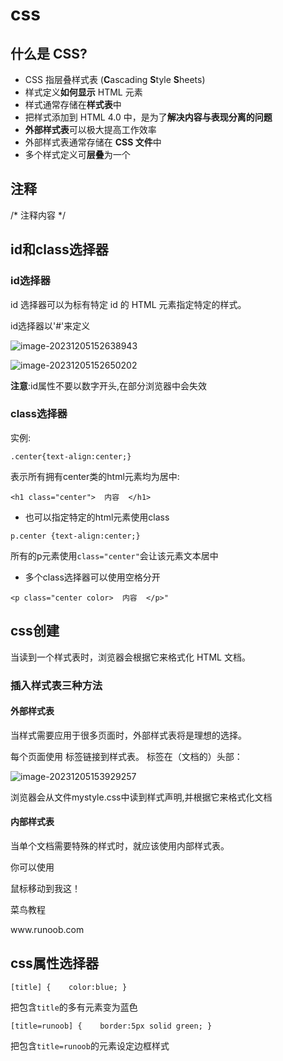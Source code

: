 # css

## 什么是 CSS?

- CSS 指层叠样式表 (**C**ascading **S**tyle **S**heets)
- 样式定义**如何显示** HTML 元素
- 样式通常存储在**样式表**中
- 把样式添加到 HTML 4.0 中，是为了**解决内容与表现分离的问题**
- **外部样式表**可以极大提高工作效率
- 外部样式表通常存储在 **CSS 文件**中
- 多个样式定义可**层叠**为一个

## 注释

/* 注释内容 */

## id和class选择器

### id选择器

id 选择器可以为标有特定 id 的 HTML 元素指定特定的样式。

id选择器以'#'来定义

![image-20231205152638943](../AppData/Roaming/Typora/typora-user-images/image-20231205152638943.png)

![image-20231205152650202](../AppData/Roaming/Typora/typora-user-images/image-20231205152650202.png)

**注意**:id属性不要以数字开头,在部分浏览器中会失效

### class选择器

实例:

`.center{text-align:center;}`

表示所有拥有center类的html元素均为居中:

`<h1 class="center">  内容  </h1>`

- 也可以指定特定的html元素使用class

`p.center {text-align:center;}`

所有的p元素使用`class="center"`会让该元素文本居中

- 多个class选择器可以使用空格分开

`<p class="center color>  内容  </p>"`

## css创建

当读到一个样式表时，浏览器会根据它来格式化 HTML 文档。

### 插入样式表三种方法

#### 外部样式表

当样式需要应用于很多页面时，外部样式表将是理想的选择。

每个页面使用 <link> 标签链接到样式表。 <link> 标签在（文档的）头部：

![image-20231205153929257](../AppData/Roaming/Typora/typora-user-images/image-20231205153929257.png)

浏览器会从文件mystyle.css中读到样式声明,并根据它来格式化文档

#### 内部样式表

当单个文档需要特殊的样式时，就应该使用内部样式表。

你可以使用 <style> 标签在文档头部定义内部样式表，就像这样:

![image-20231205154645603](../AppData/Roaming/Typora/typora-user-images/image-20231205154645603.png)

#### 内联样式

要使用内联样式，你需要在相关的标签内使用样式（style）属性。Style 属性可以包含任何 CSS 属性.

![image-20231205154953349](../AppData/Roaming/Typora/typora-user-images/image-20231205154953349.png)

**多重样式优先级**:

内联样式>内部样式表>外部样式表>浏览器默认样式

## css background(背景)

CSS 属性定义背景效果:

- background-color
- background-image
- background-repeat
- background-attachment
- background-position

### 背景颜色

`body {background-color:"red";}`

### 背景图像

`body {background-image:url('paper.gif');}`

### 背景图像-水平或垂直平铺

**水平平铺**:

![image-20231205162713129](../AppData/Roaming/Typora/typora-user-images/image-20231205162713129.png)

### 背景图像- 设置定位与不平铺

不想让图像平铺且显示在右上角以免遮挡文字时:

![image-20231205162851628](../AppData/Roaming/Typora/typora-user-images/image-20231205162851628.png)

### 背景-简写属性

可以将属性合并在同一个属性中:

![image-20231205163048436](../AppData/Roaming/Typora/typora-user-images/image-20231205163048436.png)

当使用简写属性时，属性值的顺序为：:

- background-color
- background-image
- background-repeat
- background-attachment
- background-position

### 如何设定固定的背景图像

`body {background-attachment:fixed;}`

## css文本格式

### 字体大小

`{font-size:150%;}`

### 文本颜色

### 文本的对其方式

通过`text-align`实现

文本排列属性是用来设置文本的水平对齐方式。

文本可居中或对齐到左或右,两端对齐.

当text-align设置为"justify"，每一行被展开为宽度相等，左，右外边距是对齐（如杂志和报纸）。

### 文本修饰

`text-decoration` 属性用来设置或删除文本的装饰。

`a {text-decoration:none;}`删除链接的下划线

也可以装饰文字:

`h1 {text-decoration:overline;}`

`h1 {text-decoration:line-through;}`

`h1 {text-decoration:underline;}`

### 文本缩进

用来指定文本的第一行的缩进

`p {text-indent:50px;}`

### 指定字符

之间的空间

`letter-spacing:2px;`

### 指定行与行之间的空间

`line-height:70%;`

### 增加单词之间的空白空间

`word-spacing:30px;`

### 禁用元素内文字不换行

`white-space:nowrap;`

### 添加文本阴影

`h1 {text-shadow:2px 2px #FF0000;}`

## css字体

CSS字体属性定义字体，加粗，大小，文字样式。

![image-20231205213626440](../AppData/Roaming/Typora/typora-user-images/image-20231205213626440.png)

### css字型

在CSS中，有两种类型的字体系列名称：

- **通用字体系列** - 拥有相似外观的字体系统组合（如 "Serif" 或 "Monospace"）
- **特定字体系列** - 一个特定的字体系列（如 "Times" 或 "Courier"）

### css字体系列

font-family 属性设置文本的字体系列。

font-family 属性应该设置几个字体名称作为一种"后备"机制，如果浏览器不支持第一种字体，他将尝试下一种字体。

**注意**: 如果字体系列的名称超过一个字，它必须用引号，如Font Family："宋体"。

多个字体系列是用一个逗号分隔指明：

`p {font-family:"Times New Roman",Times,serif;}`

### css字体样式

![image-20231205214311941](../AppData/Roaming/Typora/typora-user-images/image-20231205214311941.png)

分别是正常的文字,斜体,倾斜的文字(和斜体非常类似,不太支持)

## css链接

链接的样式,可以用任何css属性.

特别的链接,可以有不同样式,这取决于他们的状态.

- a:link-正常,未访问的链接
- a:visited-已经访问过的链接
- a:hover-当用户鼠标放在链接上时
- a:active-点击链接时

实例:

`a:link{color:#000000;}`

当设置为若干链路状态的样式，也有一些顺序规则：

- a:hover 必须跟在 a:link 和 a:visited后面
- a:active 必须跟在 a:hover后面

## css列表

css列表属性作用:

- 设置列表项标记为有序列表
- 设置列表项标记为无序列表
- 设置列表项标记为图像

**无序列表**:`ul`

**有序列表**:`ol`

### 普通列表项标记

**list-style-type属性**

`ul.a {list-style-type:circle;}`

`ul.b {list-style-type:square;}`

`ol.c {list-style-type:upper-roman;}` 罗马数字的有序列表

`ol.d {list-style-type:lower-alpha;}` 小写字母的有序列表

### 图像作为列表项标记

**list-style-image属性**

`ul {list-style-image:url('地址')}`

## css表格

- 指定表格边框,使用border属性,下面的例子指定了一个表格的Th和TD元素的黑色边框：

table, th, td 

{ 

   border: 1px solid black;

 }

- **折叠边框**:border-collapse 属性设置表格的边框是否被折叠成一个单一的边框或隔开：

table {    border-collapse:collapse; }

 table,th, td {    border: 1px solid black; }

- width和height定义表格的宽度和高度

- **表格文字对其**:text-align属性设置文本水平对其方式,向左,右或中心.

vertical_align属性设置垂直对其,顶部,底部或中间.

- **表格填充**:控制边框和表格内容之间的间距,使用td和th元素的填充属性padding.
- **表格颜色**:background-color指定th和td中的背景颜色,color指定文本颜色.边框的颜色由table {  border:1px solid green }

## css盒子模型

不同部分的说明：

- **Margin(外边距)** - 清除边框外的区域，外边距是透明的。
- **Border(边框)** - 围绕在内边距和内容外的边框。
- **Padding(内边距)** - 清除内容周围的区域，内边距是透明的。
- **Content(内容)** - 盒子的内容，显示文本和图像。

div {    width: 300px;    border: 25px solid green;    padding: 25px;    margin: 25px; }

## css边框

**border-style**:属性用来定义边框的样式

- none:默认无边框

- dotted: 定义一个点线边框

- dashed: 定义一个虚线边框
- solid: 定义实线边框

- double: 定义两个边框。 两个边框的宽度和 border-width 的值相同

**边框宽度**:`border-width`属性可以指定边框宽度

可以指定长度值如2px     或者使用三个关键字:**hick,medium(默认),thin**

**边框颜色**:**border-color**

**边框-单独设置各边**:

p

{

​	border-top-style:dotted; 

​    border-right-style:solid; 

​    border-bottom-style:dotted; 

​    border-left-style:solid;

}

## css轮廓

- 使用`outline`属性在元素周围画线

p 
{
	border:1px solid red;
	outline:green dotted thick;
}

- 使用`outline-style`属性设置轮廓样式
- `outline-color`设置轮廓的颜色
- `outline-width`设置轮廓宽度

**注意**:

1.outline是不占空间的，既不会增加额外的width或者height（这样不会导致浏览器渲染时出现reflow或是repaint）

2.outline有可能是非矩形的（火狐浏览器下）

## css外边距

margin属性定义元素周围的空间

**单边外边距属性**:

`margin-top`	`margin-bottom`	`margin-left`	`margin-right`

**简写属性**:

`margin:25px 50px 75px 100px;`

分别表示上右下左(顺时针方向)

`margin:25px 50px 75px;`

分别表示上,左右,下

`margin:25px 50px;`

上下,左右

`margin:25px;`

都是25px

## css填充

`padding`属性定义填充属性

用法和`margin`完全形同

## css分组和嵌套选择器

**css分组选择器**:

h1,h2,p
{
    color:green;
}

**css嵌套选择器**:

- **p{ }**: 为所有 **p** 元素指定一个样式。
- **.marked{ }**: 为所有 **class="marked"** 的元素指定一个样式。
- **.marked p{ }**: 为所有 **class="marked"** 元素内的 **p** 元素指定一个样式。
- **p.marked{ }**: 为所有 **class="marked"** 的 **p** 元素指定一个样式。

## css尺寸

- 设置元素高度宽度

`p.ex
{
	height:100px;
	width:100px;
}`

## CSS Display(显示) 与 Visibility（可见性）

**隐藏元素`display:none`或`visibility:hidden`:**

**区别**:`visibolity`隐藏的元素仍会占用空间,影响布局,`display`不会占用任何空间,

### display-块和内联元素

- 块元素是一个元素,占用了全部宽度,在前后都是换行符.如`<h1>``<p>``<div>`
- 内联元素只需要必要的宽度,不强制换行.如`<span>``<a>`

**用display改变一个元素显示**:

`display:inline;`     显示为内联元素

`display:block;`       显示为块元素

## CSS Position(定位)

- static

	html元素的默认值,遵循正常的文档流

	静态定位的元素不会受到 top, bottom, left, right影响。

- fixed 固定

	元素位置相当与浏览器窗口固定

	`p.pos_fixed {    position:fixed;    top:30px;    right:5px; }`

- relative 相对定位

	以正常位置为标准进行移动,其原本所占空间不会改变

- absolute 绝对定位

	绝对定位的元素的位置相对于最近的已定位父元素，如果元素没有已定位的父元素，那么它的位置相对于<html>

	absolute 定位使元素的位置与文档流无关，因此不占据空间。

	absolute 定位的元素和其他元素重叠。

- sticky 粘性定位

	当页面滚动出目标区块,会像fixed一样固定在目标位置

	`div.sticky {    position: -webkit-sticky; /* Safari */    position: sticky;    top: 0;    background-color: green;    border: 2px solid #4CAF50; }`

- z-index 重叠元素

	指定一个元素的堆叠顺序

	`img {    position:absolute;    left:0px;    top:0px;    z-index:-1; }`

## CSS 布局 - Overflow(添加滚动条)

CSS overflow 属性可以控制内容溢出元素框时在对应的元素区间内添加滚动条。

`overflow:scroll`      会添加滚动条	

`overflow:auto`         如果内容被修剪,则会添加滚动条

`overflow:visible`    内容会被显示在显示框之外

## Float(浮动)

`img
{
    float:right;
}`

图片有浮动,如有文本流,会环绕在它左边

### float属性

对图片廊使用`float`属性

### clear属性

清除浮动

## css布局

### 元素居中对齐

`margin:auto;`可以使元素居中对齐

### 文本居中对齐

`text-align:center;`使文本居中对齐

### 图片居中对齐

`img {  display: block;  margin: 0 auto; }`

- `display: block;` 将图片转换成块级元素，使其能够设置宽度和高度。

### 使用定位方式来左右对齐

`position:absolute;`属性来对齐元素

`.right {	position:absolute;	right:0px;	}`

### 左右对齐 - 使用 float 方式

`.right {
    float: right;
    width: 300px;
    border: 3px solid #73AD21;
    padding: 10px;
}`

### 垂直居中对齐 - 使用 padding

`.center {
    padding: 70px 0;
    border: 3px solid green;
}`

## css组合选择符

- 后代选择器(以空格'   '分隔)
- 子元素选择器(以大于 **>** 号分隔）
- 相邻兄弟选择器（以加号 **+** 分隔）
- 普通兄弟选择器（以波浪号 **～** 分隔）

### 后代选择器

`div p
{
  background-color:yellow;
}`

### 子元素选择器

与后代选择器相比,只选择一级子元素

`div>p{}`

### 相邻兄弟选择器

如果需要选择紧接在另一个元素后的元素，而且二者有相同的父元素，可以使用相邻兄弟选择器

`div+p
{
  background-color:yellow;
}`

### 后续兄弟选择器

后续兄弟选择器选取所有指定元素之后的相邻兄弟元素。

`div~p
{
  background-color:yellow;
}`

## CSS 伪类(Pseudo-classes)

CSS伪类是用来添加一些选择器的特殊效果。

`a:link {color:#FF0000;} /* 未访问的链接 */
a:visited {color:#00FF00;} /* 已访问的链接 */
a:hover {color:#FF00FF;} /* 鼠标划过链接 */
a:active {color:#0000FF;} /* 已选中的链接 */`

### CSS :first-child 伪类

可以使用 :first-child 伪类来选择父元素的第一个子元素。

`p:first-child
{
    color:blue;
}`

**伪类结合css类**

`a.red:visited {color:#FF0000;}`

## css伪元素

- `:first-line`

	用于向文本的首行设置特殊样式

- `:first-letter`

	用于向文本的首字母设置特殊样式

- `:before`

	在元素的内容前面插入新内容

- `:after`

	可以在元素的内容后面插入新内容

**伪元素可以结合css类**:

`p.article:first-letter {color:#ff0000;}`

## css导航栏

**导航栏=链接列表**:使用<ul>和<li>元素

### 垂直导航栏

使用**内联(inline)**

`ul {    list-style-type: none;    margin: 0;    padding: 0; }`删除边距和填充

**注意**:可以在 **border** <ul> 上添加 **border** 属性来让导航栏有边框。如果要在每个选项上添加边框，可以在每个 <li> 元素上添加**border-bottom**

### 水平导航栏

使用**浮动(float)**

内联:`li {    display:inline; }`

浮动:`li {    float:left; }`

### 使用active来标记哪个选项被选中

`li a:hover:not(.active)`

`.active {background-color:green}`

## css下拉菜单

**HTML 部分：**

我们可以使用任何的 HTML 元素来打开下拉菜单，如：<span>, 或 a <button> 元素。

使用容器元素 (如： <div>) 来创建下拉菜单的内容，并放在任何你想放的位置上。

使用 <div> 元素来包裹这些元素，并使用 CSS 来设置下拉内容的样式。

**CSS 部分：**

`.dropdown` 类使用 `position:relative`, 这将设置下拉菜单的内容放置在下拉按钮 (使用 `position:absolute`) 的右下角位置。

`.dropdown-content` 类中是实际的下拉菜单。默认是隐藏的，在鼠标移动到指定元素后会显示。 注意 `min-width` 的值设置为 160px。你可以随意修改它。 **注意:** 如果你想设置下拉内容与下拉按钮的宽度一致，可设置 `width` 为 100% ( `overflow:auto` 设置可以在小尺寸屏幕上滚动)。

我们使用 `box-shadow` 属性让下拉菜单看起来像一个"卡片"。

`:hover` 选择器用于在用户将鼠标移动到下拉按钮上时显示下拉菜单。

<style>
.dropdown {
  position: relative;
  display: inline-block;
}
.dropdown-content {
  display: none;
  position: absolute;
  background-color: #f9f9f9;
  min-width: 160px;
  box-shadow: 0px 8px 16px 0px rgba(0,0,0,0.2);
  padding: 12px 16px;
}
.dropdown:hover .dropdown-content {
  display: block;
}
</style>

<div class="dropdown">
  <span>鼠标移动到我这！</span>
  <div class="dropdown-content">
    <p>菜鸟教程</p>
    <p>www.runoob.com</p>
  </div>
</div>

## css属性选择器

`[title] {    color:blue; }`

把包含`title`的多有元素变为蓝色

`[title=runoob] {    border:5px solid green; }`

把包含`title=runoob`的元素设定边框样式

